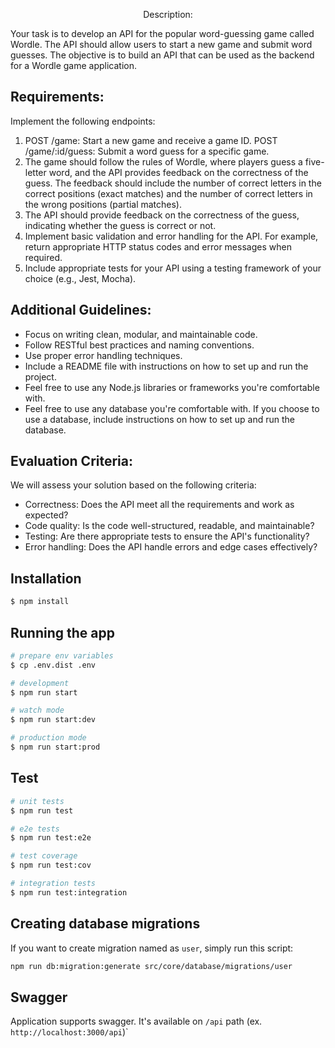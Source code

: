 <p align="center"# Task: Building a Wordle Game API

## Description:
Your task is to develop an API for the popular word-guessing game called Wordle. The API should allow users to start a new game and submit word guesses. The objective is to build an API that can be used as the backend for a Wordle game application.

## Requirements:

Implement the following endpoints:
1. POST /game: Start a new game and receive a game ID.
   POST /game/:id/guess: Submit a word guess for a specific game.
2. The game should follow the rules of Wordle, where players guess a five-letter word, and the API provides feedback on the correctness of the guess. The feedback should include the number of correct letters in the correct positions (exact matches) and the number of correct letters in the wrong positions (partial matches).
3. The API should provide feedback on the correctness of the guess, indicating whether the guess is correct or not.
4. Implement basic validation and error handling for the API. For example, return appropriate HTTP status codes and error messages when required.
5. Include appropriate tests for your API using a testing framework of your choice (e.g., Jest, Mocha).

## Additional Guidelines:

- Focus on writing clean, modular, and maintainable code.
- Follow RESTful best practices and naming conventions.
- Use proper error handling techniques.
- Include a README file with instructions on how to set up and run the project.
- Feel free to use any Node.js libraries or frameworks you're comfortable with.
- Feel free to use any database you're comfortable with. If you choose to use a database, include instructions on how to set up and run the database.

## Evaluation Criteria:

We will assess your solution based on the following criteria:
- Correctness: Does the API meet all the requirements and work as expected?
- Code quality: Is the code well-structured, readable, and maintainable?
- Testing: Are there appropriate tests to ensure the API's functionality?
- Error handling: Does the API handle errors and edge cases effectively?


## Installation

```bash
$ npm install
```

## Running the app

```bash
# prepare env variables
$ cp .env.dist .env

# development
$ npm run start

# watch mode
$ npm run start:dev

# production mode
$ npm run start:prod
```

## Test

```bash
# unit tests
$ npm run test

# e2e tests
$ npm run test:e2e

# test coverage
$ npm run test:cov

# integration tests
$ npm run test:integration
```

## Creating database migrations
If you want to create migration named as `user`, simply run this script:

```bash
npm run db:migration:generate src/core/database/migrations/user
```

## Swagger
Application supports swagger. It's available on `/api` path (ex. `http://localhost:3000/api`)`